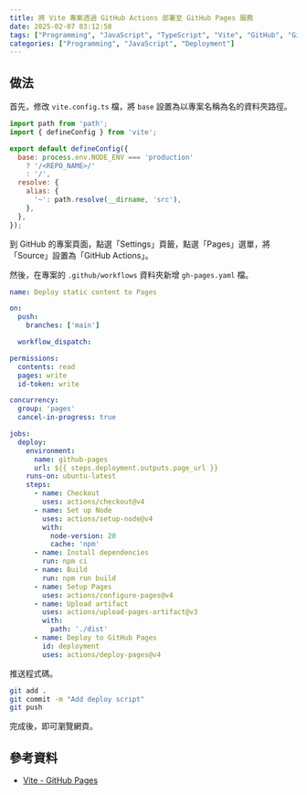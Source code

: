 ```yaml
---
title: 將 Vite 專案透過 GitHub Actions 部署至 GitHub Pages 服務
date: 2025-02-07 03:12:58
tags: ["Programming", "JavaScript", "TypeScript", "Vite", "GitHub", "GitHub Pages", "GitHub Actions"]
categories: ["Programming", "JavaScript", "Deployment"]
---
```


## 做法

首先，修改 `vite.config.ts` 檔，將 `base` 設置為以專案名稱為名的資料夾路徑。

```js
import path from 'path';
import { defineConfig } from 'vite';

export default defineConfig({
  base: process.env.NODE_ENV === 'production'
    ? '/<REPO_NAME>/'
    : '/',
  resolve: {
    alias: {
      '~': path.resolve(__dirname, 'src'),
    },
  },
});
```

到 GitHub 的專案頁面，點選「Settings」頁籤，點選「Pages」選單，將「Source」設置為「GitHub Actions」。

然後，在專案的 `.github/workflows` 資料夾新增 `gh-pages.yaml` 檔。

```yaml
name: Deploy static content to Pages

on:
  push:
    branches: ['main']

  workflow_dispatch:

permissions:
  contents: read
  pages: write
  id-token: write

concurrency:
  group: 'pages'
  cancel-in-progress: true

jobs:
  deploy:
    environment:
      name: github-pages
      url: ${{ steps.deployment.outputs.page_url }}
    runs-on: ubuntu-latest
    steps:
      - name: Checkout
        uses: actions/checkout@v4
      - name: Set up Node
        uses: actions/setup-node@v4
        with:
          node-version: 20
          cache: 'npm'
      - name: Install dependencies
        run: npm ci
      - name: Build
        run: npm run build
      - name: Setup Pages
        uses: actions/configure-pages@v4
      - name: Upload artifact
        uses: actions/upload-pages-artifact@v3
        with:
          path: './dist'
      - name: Deploy to GitHub Pages
        id: deployment
        uses: actions/deploy-pages@v4
```

推送程式碼。

```bash
git add .
git commit -m "Add deploy script"
git push
```

完成後，即可瀏覽網頁。

## 參考資料

- [Vite - GitHub Pages](https://vitejs.dev/guide/static-deploy.html#github-pages)
